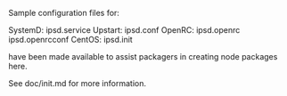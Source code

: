 Sample configuration files for:

SystemD: ipsd.service
Upstart: ipsd.conf
OpenRC:  ipsd.openrc
         ipsd.openrcconf
CentOS:  ipsd.init

have been made available to assist packagers in creating node packages here.

See doc/init.md for more information.
